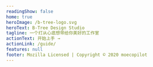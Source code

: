 ```yaml
---
readingShow: false
home: true
heroImage: /b-tree-logo.svg
heroText: B-Tree Design Studio
tagline: 一个打从心底想带给你美好的工作室
actionText: 开始上手 →
actionLink: /guide/
features: null
footer: Mozilla Licensed | Copyright © 2020 moecopilot
---
```

